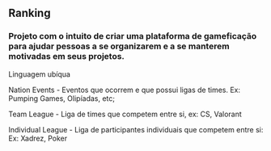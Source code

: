 ## Ranking

### Projeto com o intuito de criar uma plataforma de gameficação para ajudar pessoas a se organizarem e a se manterem motivadas em seus projetos.

Linguagem ubíqua

Nation Events - Eventos que ocorrem e que possui ligas de times. Ex: Pumping Games, Olipíadas, etc;

Team League - Liga de times que competem entre si, ex: CS, Valorant

Individual League - Liga de participantes individuais que competem entre si: Ex: Xadrez, Poker
